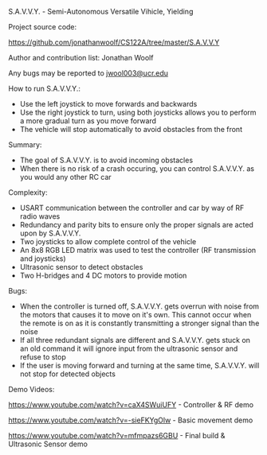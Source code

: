 S.A.V.V.Y. - Semi-Autonomous Versatile Vihicle, Yielding

Project source code:

https://github.com/jonathanwoolf/CS122A/tree/master/S.A.V.V.Y

Author and contribution list: Jonathan Woolf 

Any bugs may be reported to jwool003@ucr.edu

How to run S.A.V.V.Y.:

* Use the left joystick to move forwards and backwards
* Use the right joystick to turn, using both joysticks allows you to perform a more gradual turn as you move forward
* The vehicle will stop automatically to avoid obstacles from the front

Summary:

* The goal of S.A.V.V.Y. is to avoid incoming obstacles
* When there is no risk of a crash occuring, you can control S.A.V.V.Y. as you would any other RC car

Complexity:

* USART communication between the controller and car by way of RF radio waves
* Redundancy and parity bits to ensure only the proper signals are acted upon by S.A.V.V.Y.
* Two joysticks to allow complete control of the vehicle
* An 8x8 RGB LED matrix was used to test the controller (RF transmission and joysticks)
* Ultrasonic sensor to detect obstacles
* Two H-bridges and 4 DC motors to provide motion

Bugs:

* When the controller is turned off, S.A.V.V.Y. gets overrun with noise from the motors that causes it to move on it's own. 
  This cannot occur when the remote is on as it is constantly transmitting a stronger signal than the noise 
* If all three redundant signals are different and S.A.V.V.Y. gets stuck on an old command it will ignore input from the ultrasonic 
  sensor and refuse to stop
* If the user is moving forward and turning at the same time, S.A.V.V.Y. will not stop for detected objects

Demo Videos:

https://www.youtube.com/watch?v=caX4SWuiUFY - Controller & RF demo

https://www.youtube.com/watch?v=-sieFKYgOlw - Basic movement demo

https://www.youtube.com/watch?v=mfmpazs6GBU - Final build & Ultrasonic Sensor demo
